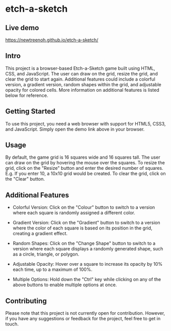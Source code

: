 # etch-a-sketch

## Live demo 
https://newtreenoh.github.io/etch-a-sketch/

## Intro
This project is a browser-based Etch-a-Sketch game built using HTML, CSS, and JavaScript. The user can draw on the grid, resize the grid, and clear the grid to start again. Additional features could include a colorful version, a gradient version, random shapes within the grid, and adjustable opacity for colored cells. More information on additional features is listed below for reference.

## Getting Started
To use this project, you need a web browser with support for HTML5, CSS3, and JavaScript. Simply open the demo link above in your browser.

## Usage
By default, the game grid is 16 squares wide and 16 squares tall. The user can draw on the grid by hovering the mouse over the squares. To resize the grid, click on the "Resize" button and enter the desired number of squares. E.g. If you enter 10, a 10x10 grid would be created. To clear the grid, click on the "Clear" button.

## Additional Features
- Colorful Version: Click on the "Colour" button to switch to a version where each square is randomly assigned a different color.

- Gradient Version: Click on the "Gradient" button to switch to a version where the color of each square is based on its position in the grid, creating a gradient effect.

- Random Shapes: Click on the "Change Shape" button to switch to a version where each square displays a randomly generated shape, such as a circle, triangle, or polygon.

- Adjustable Opacity: Hover over a square to increase its opacity by 10% each time, up to a maximum of 100%.

- Multiple Options: Hold down the "Ctrl" key while clicking on any of the above buttons to enable multiple options at once.

## Contributing
Please note that this project is not currently open for contribution. However, if you have any suggestions or feedback for the project, feel free to get in touch.

